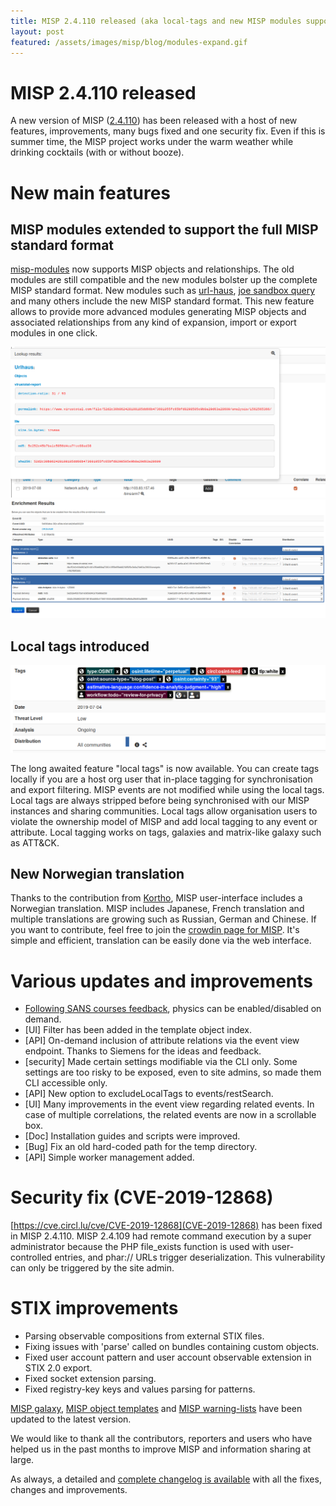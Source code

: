 ```yaml
---
title: MISP 2.4.110 released (aka local-tags and new MISP modules supporting MISP standard format)
layout: post
featured: /assets/images/misp/blog/modules-expand.gif
---
```


# MISP 2.4.110 released

A new version of MISP ([2.4.110](https://github.com/MISP/MISP/tree/v2.4.110)) has been released with a host of new features, improvements, many bugs fixed and one security fix. Even if this is summer time, the MISP project works under the warm weather while drinking cocktails (with or without booze).

# New main features

## MISP modules extended to support the full MISP standard format

[misp-modules](misp-modules) now supports MISP objects and relationships. The old modules are still compatible and the new modules bolster up the complete MISP standard format. New modules such as [url-haus](https://github.com/MISP/misp-modules/blob/52dadd2df32b19241fdd978e50b717f1967e264b/misp_modules/modules/expansion/urlhaus.py), [joe sandbox query](https://github.com/MISP/misp-modules/blob/be61613da4f5dc8f082a7c1a9e1ec07fdb872560/misp_modules/modules/expansion/joesandbox_query.py) and many others include the new MISP standard format. This new feature allows to provide more advanced modules generating MISP objects and associated relationships from any kind of expansion, import or export modules in one click.

![](/assets/images/misp/blog/misp-modules-new.png)
![](/assets/images/misp/blog/misp-modules-2.png)

## Local tags introduced

![](/assets/images/misp/blog/local-tags.png)

The long awaited feature "local tags" is now available. You can create tags locally if you are a host org user that in-place tagging for synchronisation and export filtering. MISP events are not modified while using the local tags. Local tags are always stripped before being synchronised with our MISP instances and sharing communities. Local tags allow organisation users to violate the ownership model of MISP and add local tagging to any event or attribute. Local tagging works on tags, galaxies and matrix-like galaxy such as ATT&CK.


## New Norwegian translation

Thanks to the contribution from [Kortho](https://github.com/Kortho), MISP user-interface includes a Norwegian translation. MISP includes Japanese, French translation and multiple translations are growing such as Russian, German and Chinese. If you want to contribute, feel free to join the [crowdin page for MISP](https://crowdin.com/project/misp). It's simple and efficient, translation can be easily done via the web interface.

# Various updates and improvements

- [Following SANS courses feedback](https://twitter.com/speshulted/status/1141711388617904128), physics can be enabled/disabled on demand.
- [UI] Filter has been added in the template object index.
- [API] On-demand inclusion of attribute relations via the event view endpoint. Thanks to Siemens for the ideas and feedback.
- [security] Made certain settings modifiable via the CLI only. Some settings are too risky to be exposed, even to site admins, so made them CLI accessible only.
- [API] New option to excludeLocalTags to events/restSearch.
- [UI] Many improvements in the event view regarding related events. In case of multiple correlations, the related events are now in a scrollable box.
- [Doc] Installation guides and scripts were improved.
- [Bug] Fix an old hard-coded path for the temp directory.
- [API] Simple worker management added.

# Security fix (CVE-2019-12868)

[https://cve.circl.lu/cve/CVE-2019-12868](CVE-2019-12868) has been fixed in MISP 2.4.110. MISP 2.4.109 had remote command execution by a super administrator because the PHP file_exists function is used with user-controlled entries, and phar:// URLs trigger deserialization. This vulnerability can only be triggered by the site admin.

# STIX improvements

- Parsing observable compositions from external STIX files.
- Fixing issues with 'parse' called on bundles containing custom objects.
- Fixed user account pattern and user account observable extension in STIX 2.0 export.
- Fixed socket extension parsing.
- Fixed registry-key keys and values parsing for patterns.

[MISP galaxy](https://www.misp-project.org/galaxy.html), [MISP object templates](https://www.misp-project.org/objects.html) and [MISP warning-lists](https://github.com/MISP/misp-warninglists/) have been updated to the latest version.

We would like to thank all the contributors, reporters and users who have helped us in the past months to improve MISP and information sharing at large.

As always, a detailed and [complete changelog is available](https://www.misp-project.org/Changelog.txt) with all the fixes, changes and improvements.

